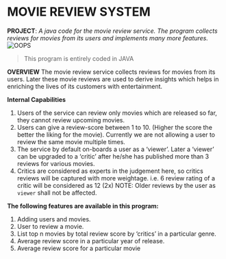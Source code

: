 # MOVIE REVIEW SYSTEM
**PROJECT**: *A java code for the movie review service. The program collects reviews for movies from its users and implements many more features.*
![OOPS](https://cdn.slidesharecdn.com/ss_thumbnails/oop-190125211805-thumbnail-4.jpg?cb=1548451240)
> This program is entirely coded in JAVA

**OVERVIEW**
The movie review service collects reviews for movies from its users. Later these
movie reviews are used to derive insights which helps in enriching the lives of its
customers with entertainment.


**Internal Capabilities**
1. Users of the service can review only movies which are released so far, they
cannot review upcoming movies.
2. Users can give a review-score between 1 to 10. (Higher the score the better
the liking for the movie). Currently we are not allowing a user to review the
same movie multiple times.
3. The service by default on-boards a user as a ‘viewer’. Later a ‘viewer’ can
be upgraded to a ‘critic’ after he/she has published more than 3 reviews
for various movies.
4. Critics are considered as experts in the judgement here, so critics reviews
will be captured with more weightage. i.e. 6 review rating of a critic will be
considered as 12 (2x) NOTE: Older reviews by the user as `viewer` shall not
be affected.

**The following features are available in this program:**
1. Adding users and movies.
2. User to review a movie.
3. List top n movies by total review score by ‘critics’ in a particular genre.
4. Average review score in a particular year of release.
5. Average review score for a particular movie

